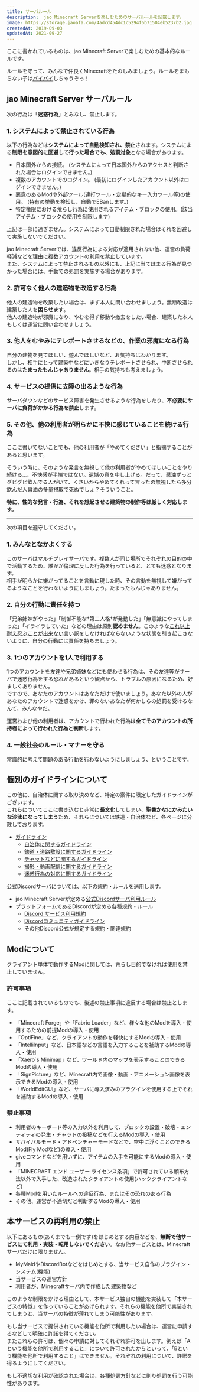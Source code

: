 ```yaml
---
title: サーバルール
description:  jao Minecraft Serverを楽しむためのサーバルールを記載します。
image: https://storage.jaoafa.com/4adcd454dc1c5294f6b71504eb5237b2.jpg
createdAt: 2019-09-03
updatedAt: 2021-09-27
---
```

ここに書かれているものは、jao Minecraft Serverで楽しむための基本的なルールです。

ルールを守って、みんなで仲良くMinecraftをたのしみましょう。ルールをまもらない子は[バイバイ](/server/policies/bans)しちゃうぞっ！

## jao Minecraft Server サーバルール

次の行為は「**迷惑行為**」とみなし、禁止します。

### 1. システムによって禁止されている行為

以下の行為などは**システムによって自動検知され、禁止**されます。システムによる**制限を意図的に回避して行った場合でも、処罰対象**となる場合があります。

- 日本国外からの接続。 (システムによって日本国外からのアクセスと判断された場合はログインできません。)
- 複数のアカウントでのログイン。 (最初にログインしたアカウント以外はログインできません。)
- 悪意のあるModや外部ツール(連打ツール・定期的なキー入力ツール等)の使用。 (特有の挙動を検知し、自動でEBanします。)
- 特定権限における荒らし行為に使用されるアイテム・ブロックの使用。(該当アイテム・ブロックの使用を制限します)

上記は一部に過ぎません。システムによって自動制限された場合はそれを回避して実施しないでください。

jao Minecraft Serverでは、違反行為による対応が適用されない他、運営の負荷軽減などを理由に複数アカウントの利用を禁止しています。  
また、システムによって禁止されるもの以外にも、上記に当てはまる行為が見つかった場合には、手動での処罰を実施する場合があります。

### 2. 許可なく他人の建造物を改造する行為

他人の建造物を改築したい場合は、まず本人に問い合わせましょう。無断改造は建築した人を**困らせます**。  
他人の建造物が邪魔になり、やむを得ず移動や撤去をしたい場合、建築した本人もしくは運営に問い合わせましょう。

### 3. 他人をむやみにテレポートさせるなどの、作業の邪魔になる行為

自分の建物を見てほしい、遊んでほしいなど、お気持ちはわかります。  
しかし、相手にとって建築中などにいきなりテレポートさせられ、中断させられるのは**たまったもんじゃありません**。相手の気持ちも考えましょう。

### 4. サービスの提供に支障の出るような行為

サーバダウンなどのサービス障害を発生させるような行為をしたり、**不必要にサーバに負荷がかかる行為を禁止**します。

### 5. その他、他の利用者が明らかに不快に感じていることを続ける行為

ここに書いてないことでも、他の利用者が「やめてください」と指摘することがあると思います。

そういう時に、そのような発言を無視して他の利用者がやめてほしいことをやり続ける…、不快感が半端ではない。遺憾の意を申し上げる。だって、醤油ずっとグビグビ飲んでる人がいて、くさいからやめてくれって言ったの無視したら多分飲んだ人醤油の多量摂取で死ぬでしょ？そういうこと。

**特に、性的な発言・行為、それを想起させる建築物の制作等は厳しく対応します。**

---

次の項目を遵守してください。

### 1. みんなとなかよくする

このサーバはマルチプレイサーバです。複数人が同じ場所でそれぞれの目的の中で活動するため、誰かが倫理に反した行為を行っていると、とても迷惑となります。  
相手が明らかに嫌がってることを言動に現した時、その言動を無視して嫌がってるようなことを行わないようにしましょう。たまったもんじゃありません。

### 2. 自分の行動に責任を持つ

「兄弟姉妹がやった」「制御不能な†第二人格†が発動した」「無意識にやってしまった」「イライラしていた」などの理由は原則**認めません**。このような[これ以上耐え忍ぶことが出来ない](https://thesaurus.weblio.jp/content/たまったもんじゃない)言い訳をしなければならないような状態を引き起こさないように、自分の行動には責任を持ちましょう。

### 3. 1つのアカウントを1人で利用する

1つのアカウントを友達や兄弟姉妹などにも使わせる行為は、その友達等がサーバで迷惑行為をする恐れがあるという観点から、トラブルの原因になるため、好ましくありません。  
ですので、あなたのアカウントはあなただけで使いましょう。あなた以外の人があなたのアカウントで迷惑をかけ、罪のないあなたが何かしらの処罰を受けるなんて、みんなやだ。

運営および他の利用者は、アカウントで行われた行為は**全てそのアカウントの所持者によって行われた行為と判断**します。

### 4. 一般社会のルール・マナーを守る

常識的に考えて問題のある行動を行わないようにしましょう、ということです。

## 個別のガイドラインについて

この他に、自治体に関する取り決めなど、特定の案件に限定したガイドラインがございます。  
これらについてここに書き込むと非常に**長文化**してしまい、**聖書かなにかみたいな沙汰になってしまう**ため、それらについては鉄道・自治体など、各ページに分散しております。

- [ガイドライン](/server/guidelines)
  - [自治体に関するガイドライン](/server/guidelines/cities)
  - [鉄道・道路敷設に関するガイドライン](/server/guidelines/railways)
  - [チャットなどに関するガイドライン](/server/guidelines/communications)
  - [撮影・動画配信に関するガイドライン](/server/guidelines/broadcasts)
  - [迷惑行為の対応に関するガイドライン](/server/guidelines/griefing)

公式Discordサーバについては、以下の規約・ルールを適用します。

- jao Minecraft Serverが定める[公式Discordサーバ利用ルール](/server/rules/discord)
- プラットフォームであるDiscordが定める各種規約・ルール
  - [Discord サービス利用規約](https://discord.com/terms)
  - [Discordコミュニティガイドライン](https://discord.com/guidelines)
  - その他Discord公式が規定する規約・関連規約

## Modについて

クライアント単体で動作するModに関しては、荒らし目的でなければ使用を禁止していません。

### 許可事項

ここに記載されているものでも、後述の禁止事項に違反する場合は禁止とします。

- 「Minecraft Forge」や「Fabric Loader」など、様々な他のModを導入・使用するための前提Modの導入・使用
- 「OptiFine」など、クライアントの動作を軽快にするModの導入・使用
- 「IntelliInput」など、日本語などの言語を入力することを補助するModの導入・使用
- 「Xaero`s Minimap」など、ワールド内のマップを表示することのできるModの導入・使用
- 「SignPicture」など、Minecraft内で画像・動画・アニメーション画像を表示できるModの導入・使用
- 「WorldEditCUI」など、サーバに導入済みのプラグインを使用する上でそれを補助するModの導入・使用

### 禁止事項

- 利用者のキーボード等の入力以外を利用して、ブロックの設置・破壊・エンティティの発生・チャットの投稿などを行えるModの導入・使用
- サバイバルモード・アドベンチャーモードなどで、空中に浮くことのできるMod(Fly Modなど)の導入・使用
- giveコマンドなどを用いずに、アイテムの入手を可能にするModの導入・使用
- 「MINECRAFT エンド ユーザー ライセンス条項」で許可されている頒布方法以外で入手した、改造されたクライアントの使用(ハッククライアントなど)
- 各種Modを用いたルールへの違反行為、またはその恐れのある行為
- その他、運営が不適切だと判断するModの導入・使用

## 本サービスの再利用の禁止

以下にあるもの(あくまでも一例です)をはじめとする内容などを、**無断で他サービスにて利用・実装・転用しないでください**。なお他サービスとは、Minecraftサーバだけに限りません。

- MyMaidやDiscordBotなどをはじめとする、当サービス自作のプラグイン・システム(機能)
- 当サービスの運営方針
- 利用者が、Minecraftサーバ内で作成した建築物など

このような制限をかける理由として、本サービス独自の機能を実装して「本サービスの特徴」を作っていることがあげられます。それらの機能を他所で実装されてしまうと、当サーバの特徴が薄れてしまう可能性があります。

もし当サービスで提供されている機能を他所で利用したい場合は、運営に申請するなどして明確に許諾を得てください。  
またこれらの許可は、個々の申請に対してそれぞれ許可を出します。例えば「Aという機能を他所で利用すること」について許可されたからといって、「Bという機能を他所で利用すること」はできません。それぞれの利用について、許諾を得るようにしてください。

もし不適切な利用が確認された場合は、[各種処罰方針](/server/policies/bans)などに則り処罰を行う可能性があります。

